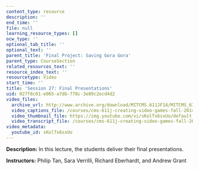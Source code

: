 ```yaml
---
content_type: resource
description: ''
end_time: ''
file: null
learning_resource_types: []
ocw_type: ''
optional_tab_title: ''
optional_text: ''
parent_title: 'Final Project: Saving Gora Gora'
parent_type: CourseSection
related_resources_text: ''
resource_index_text: ''
resourcetype: Video
start_time: ''
title: 'Session 27: Final Presentations'
uid: 027f8c01-e065-a7db-778c-3e89c2ecd4d2
video_files:
  archive_url: http://www.archive.org/download/MITCMS.611JF14/MITCMS_611JF14_lec27_300k.mp4
  video_captions_file: /courses/cms-611j-creating-video-games-fall-2014/be28f627f62257588a329ed88132a13d_sKolTx6sxUo.vtt
  video_thumbnail_file: https://img.youtube.com/vi/sKolTx6sxUo/default.jpg
  video_transcript_file: /courses/cms-611j-creating-video-games-fall-2014/2789eb0be1484862fe4f4b0612bb1bd6_sKolTx6sxUo.pdf
video_metadata:
  youtube_id: sKolTx6sxUo
---
```


**Description:** In this lecture, the students deliver their final presentations.

**Instructors:** Philip Tan, Sara Verrilli, Richard Eberhardt, and Andrew Grant